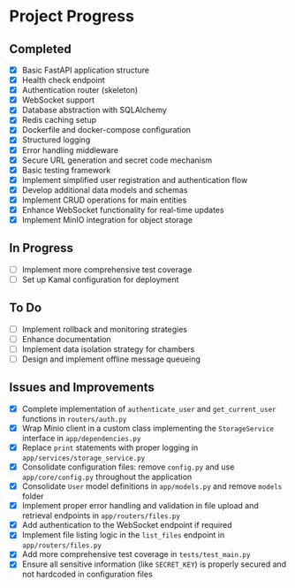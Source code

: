 # Project Progress

## Completed
- [x] Basic FastAPI application structure
- [x] Health check endpoint
- [x] Authentication router (skeleton)
- [x] WebSocket support
- [x] Database abstraction with SQLAlchemy
- [x] Redis caching setup
- [x] Dockerfile and docker-compose configuration
- [x] Structured logging
- [x] Error handling middleware
- [x] Secure URL generation and secret code mechanism
- [x] Basic testing framework
- [x] Implement simplified user registration and authentication flow
- [x] Develop additional data models and schemas
- [x] Implement CRUD operations for main entities
- [x] Enhance WebSocket functionality for real-time updates
- [x] Implement MinIO integration for object storage

## In Progress
- [ ] Implement more comprehensive test coverage
- [ ] Set up Kamal configuration for deployment

## To Do
- [ ] Implement rollback and monitoring strategies
- [ ] Enhance documentation
- [ ] Implement data isolation strategy for chambers
- [ ] Design and implement offline message queueing

## Issues and Improvements
- [x] Complete implementation of `authenticate_user` and `get_current_user` functions in `routers/auth.py`
- [x] Wrap Minio client in a custom class implementing the `StorageService` interface in `app/dependencies.py`
- [x] Replace `print` statements with proper logging in `app/services/storage_service.py`
- [x] Consolidate configuration files: remove `config.py` and use `app/core/config.py` throughout the application
- [x] Consolidate `User` model definitions in `app/models.py` and remove `models` folder
- [x] Implement proper error handling and validation in file upload and retrieval endpoints in `app/routers/files.py`
- [x] Add authentication to the WebSocket endpoint if required
- [x] Implement file listing logic in the `list_files` endpoint in `app/routers/files.py`
- [x] Add more comprehensive test coverage in `tests/test_main.py`
- [x] Ensure all sensitive information (like `SECRET_KEY`) is properly secured and not hardcoded in configuration files
